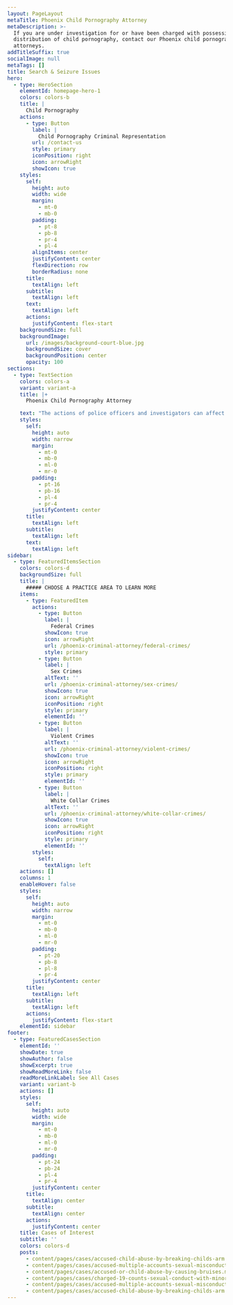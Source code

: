 ```yaml
---
layout: PageLayout
metaTitle: Phoenix Child Pornography Attorney
metaDescription: >-
  If you are under investigation for or have been charged with possession or
  distribution of child pornography, contact our Phoenix child pornography
  attorneys.
addTitleSuffix: true
socialImage: null
metaTags: []
title: Search & Seizure Issues
hero:
  - type: HeroSection
    elementId: homepage-hero-1
    colors: colors-b
    title: |
      Child Pornography
    actions:
      - type: Button
        label: |
          Child Pornography Criminal Representation
        url: /contact-us
        style: primary
        iconPosition: right
        icon: arrowRight
        showIcon: true
    styles:
      self:
        height: auto
        width: wide
        margin:
          - mt-0
          - mb-0
        padding:
          - pt-8
          - pb-8
          - pr-4
          - pl-4
        alignItems: center
        justifyContent: center
        flexDirection: row
        borderRadius: none
      title:
        textAlign: left
      subtitle:
        textAlign: left
      text:
        textAlign: left
      actions:
        justifyContent: flex-start
    backgroundSize: full
    backgroundImage:
      url: /images/background-court-blue.jpg
      backgroundSize: cover
      backgroundPosition: center
      opacity: 100
sections:
  - type: TextSection
    colors: colors-a
    variant: variant-a
    title: |+
      Phoenix Child Pornography Attorney

    text: "The actions of police officers and investigators can affect the outcome of a trial. Failure to follow proper procedures, conduct constitutional searches, or properly execute a search warrant can require dismissal of charges. Due to the doctrine of the “fruit of the poisonous tree,” any evidence found or seized during an unconstitutional search must be excluded at trial – although there are circumstances where the court has held otherwise. Understanding basic facts surrounding issues of search and seizure may help you and your attorney in formulating your defense strategy or asking the court to dismiss the charges against you.\n\nThe information provided below is a general overview of certain key issues that often arise in drug crime cases, though they apply to other kinds of crime as well. For more information regarding our practice and how we can help you, contact our\_**Phoenix search and seizure attorneys**\_at Blumberg & Associates today.\n\n## CAR STOPS AND CAR SEARCHES\n\nPolice can pull a car over for traffic violations and if an officer has reasonable suspicion a car is involved in illegal activity. Once a car is pulled over, an officer can ask a driver for permission to search the car. The driver can choose to grant or deny permission. If an officer smells marijuana or alcohol, he can then search a car, regardless whether the driver grants him permission to do so. If there is no immediate evidence of alcohol or drug use, an officer does not have the right to search a car, and anything found during an illegal search will likely be excluded as evidence against you if you are arrested.\n\nHowever, an officer can conduct a car search if he sees something in plain sight – a beer can, bong, “roach,”or gun – indicative of criminal activity. In cases where an officer is denied permission to search a car, he can impound the car, and may obtain a search warrant, and search it later.\n\n## SEARCHES OF HOMES AND SEIZURE OF PROPERTY\n\nIn general, the police can only enter your home under three conditions: 1.) if you invite them in; 2.) if they see something in your house from the sidewalk or front porch that gives them probable cause to enter; and 3.) if they have a valid search warrant signed by a judge. If you invite the police into your home and they see or hear something they believe indicates criminal activity, they have probable cause to investigate further. If you don’t invite them in they cannot enter your home and conduct a search. If they peer over or around you and see something like a gun, bong, or someone nursing a fresh wound, they may enter to investigate further.\n\nIf the police have a valid search warrant, they can search only those areas indicated, and seize only those items specified in the warrant itself. If a search warrant covers your entire house, police can only search in areas that are reasonable to look in. For example, if a search warrant is for stolen plasma TVs, the police cannot search your medicine cabinet or tackle box for the simple reason that a plasma TV can’t fit in these places.\n\n## SEARCHES OF YOUR PERSON\n\nPolice can search you if they have a reason to believe you have been involved in criminal activity. In general, however, they can only search those areas that are under your immediate control. If, for example, they believe you are in possession of drugs and you have a backpack on or are carrying a purse, they can search them since they are under your immediate control. Alternatively, if you are at a bar and the police search you for drugs, they can’t take you to your car in the parking lot or take you back to your home to search it as well.\n\n## CONTACT CRIMINAL DEFENSE ATTORNEYS AT BLUMBERG & ASSOCIATES TODAY\n\nThe war on crime has ignited a war on rights. Police departments across the nation have been emboldened by new drug laws, the Patriot Act, and recent Supreme Court rulings interpreting the Constitution. If you’ve been arrested after a search of your person or property, contact criminal defense attorneys at Blumberg & Associates today to discuss your case and learn how we can help you.\n"
    styles:
      self:
        height: auto
        width: narrow
        margin:
          - mt-0
          - mb-0
          - ml-0
          - mr-0
        padding:
          - pt-16
          - pb-16
          - pl-4
          - pr-4
        justifyContent: center
      title:
        textAlign: left
      subtitle:
        textAlign: left
      text:
        textAlign: left
sidebar:
  - type: FeaturedItemsSection
    colors: colors-d
    backgroundSize: full
    title: |
      ##### CHOOSE A PRACTICE AREA TO LEARN MORE
    items:
      - type: FeaturedItem
        actions:
          - type: Button
            label: |
              Federal Crimes
            showIcon: true
            icon: arrowRight
            url: /phoenix-criminal-attorney/federal-crimes/
            style: primary
          - type: Button
            label: |
              Sex Crimes
            altText: ''
            url: /phoenix-criminal-attorney/sex-crimes/
            showIcon: true
            icon: arrowRight
            iconPosition: right
            style: primary
            elementId: ''
          - type: Button
            label: |
              Violent Crimes
            altText: ''
            url: /phoenix-criminal-attorney/violent-crimes/
            showIcon: true
            icon: arrowRight
            iconPosition: right
            style: primary
            elementId: ''
          - type: Button
            label: |
              White Collar Crimes
            altText: ''
            url: /phoenix-criminal-attorney/white-collar-crimes/
            showIcon: true
            icon: arrowRight
            iconPosition: right
            style: primary
            elementId: ''
        styles:
          self:
            textAlign: left
    actions: []
    columns: 1
    enableHover: false
    styles:
      self:
        height: auto
        width: narrow
        margin:
          - mt-0
          - mb-0
          - ml-0
          - mr-0
        padding:
          - pt-20
          - pb-8
          - pl-8
          - pr-4
        justifyContent: center
      title:
        textAlign: left
      subtitle:
        textAlign: left
      actions:
        justifyContent: flex-start
    elementId: sidebar
footer:
  - type: FeaturedCasesSection
    elementId: ''
    showDate: true
    showAuthor: false
    showExcerpt: true
    showReadMoreLink: false
    readMoreLinkLabel: See All Cases
    variant: variant-b
    actions: []
    styles:
      self:
        height: auto
        width: wide
        margin:
          - mt-0
          - mb-0
          - ml-0
          - mr-0
        padding:
          - pt-24
          - pb-24
          - pl-4
          - pr-4
        justifyContent: center
      title:
        textAlign: center
      subtitle:
        textAlign: center
      actions:
        justifyContent: center
    title: Cases of Interest
    subtitle: ''
    colors: colors-d
    posts:
      - content/pages/cases/accused-child-abuse-by-breaking-childs-arm.md
      - content/pages/cases/accused-multiple-accounts-sexual-misconduct.md
      - content/pages/cases/accused-or-child-abuse-by-causing-bruises.md
      - content/pages/cases/charged-19-counts-sexual-conduct-with-minor.md
      - content/pages/cases/accused-multiple-accounts-sexual-misconduct.md
      - content/pages/cases/accused-child-abuse-by-breaking-childs-arm.md
---
```

